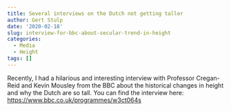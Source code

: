 ```yaml
---
title: Several interviews on the Dutch not getting taller
author: Gert Stulp
date: '2020-02-18'
slug: interview-for-bbc-about-secular-trend-in-height
categories:
  - Media
  - Height
tags: []
---
```


Recently, I had a hilarious and interesting interview with Professor Cregan-Reid and Kevin Mousley from the BBC about the historical changes in height and why the Dutch are so tall. You can find the interview here: https://www.bbc.co.uk/programmes/w3ct064s